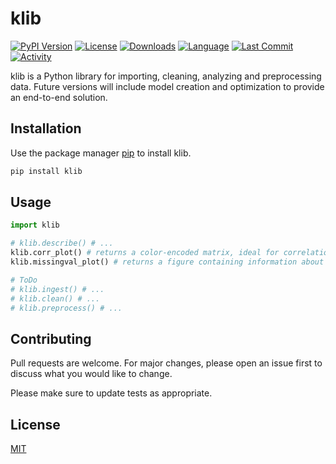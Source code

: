 # klib

[![PyPI Version](https://img.shields.io/pypi/v/klib)](https://pypi.org/project/klib/)
[![License](https://img.shields.io/pypi/l/klib)](https://github.com/akanz1/klib/blob/master/LICENSE)
[![Downloads](https://img.shields.io/pypi/dd/klib)](https://pypi.org/project/klib/)
[![Language](https://img.shields.io/github/languages/top/akanz1/klib)](https://pypi.org/project/klib/)
[![Last Commit](https://img.shields.io/github/last-commit/akanz1/klib)](https://pypi.org/project/klib/)
[![Activity](https://img.shields.io/github/commit-activity/m/akanz1/klib)](https://pypi.org/project/klib/)


klib is a Python library for importing, cleaning, analyzing and preprocessing data. Future versions will include model creation and optimization to provide an end-to-end solution.

## Installation

Use the package manager [pip](https://pip.pypa.io/en/stable/) to install klib.

```bash
pip install klib
```

## Usage

```python
import klib

# klib.describe() # ...
klib.corr_plot() # returns a color-encoded matrix, ideal for correlations
klib.missingval_plot() # returns a figure containing information about missing values

# ToDo
# klib.ingest() # ...
# klib.clean() # ...
# klib.preprocess() # ...
```

## Contributing
Pull requests are welcome. For major changes, please open an issue first to discuss what you would like to change.

Please make sure to update tests as appropriate.

## License
[MIT](https://choosealicense.com/licenses/mit/)